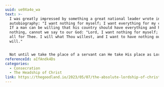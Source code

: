 ```yaml
---
uuid: ue9Xa4o_wa
text: >-
  I was greatly impressed by something a great national leader wrote in his
  autobiography: "I want nothing for myself; I want everything for my country."
  If a man can be willing that his country should have everything and he himself
  nothing, cannot we say to our God: "Lord, I want nothing for myself; I want
  all for Thee. I will what Thou willest, and I want to have nothing outside Thy
  will."


  Not until we take the place of a servant can He take His place as Lord. He is not calling us to devote ourselves to His cause: He is asking us to yield ourselves unconditionally to His will. Are you prepared for that?
referenceId: aIfAndk4Ds
categories:
  - Consecration
  - The Headship of Christ
link: https://thegoodland.io/2023/05/07/the-absolute-lordship-of-christ/
---
```

